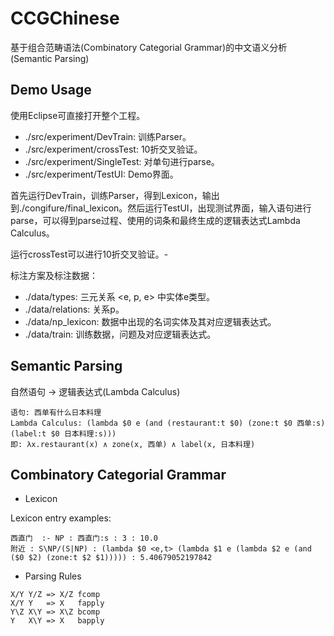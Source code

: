 # CCGChinese

基于组合范畴语法(Combinatory Categorial Grammar)的中文语义分析(Semantic Parsing)
## Demo Usage

使用Eclipse可直接打开整个工程。

- ./src/experiment/DevTrain: 训练Parser。
- ./src/experiment/crossTest: 10折交叉验证。
- ./src/experiment/SingleTest: 对单句进行parse。
- ./src/experiment/TestUI: Demo界面。

首先运行DevTrain，训练Parser，得到Lexicon，输出到./congifure/final_lexicon。然后运行TestUI，出现测试界面，输入语句进行parse，可以得到parse过程、使用的词条和最终生成的逻辑表达式Lambda Calculus。

运行crossTest可以进行10折交叉验证。- 

标注方案及标注数据：

- ./data/types: 三元关系 <e, p, e> 中实体e类型。
- ./data/relations: 关系p。
- ./data/np_lexicon: 数据中出现的名词实体及其对应逻辑表达式。
- ./data/train: 训练数据，问题及对应逻辑表达式。



## Semantic Parsing
 
自然语句 -> 逻辑表达式(Lambda Calculus)
 
 ```
 语句: 西单有什么日本料理
 Lambda Calculus: (lambda $0 e (and (restaurant:t $0) (zone:t $0 西单:s) (label:t $0 日本料理:s)))
 即: λx.restaurant(x) ∧ zone(x, 西单) ∧ label(x, 日本料理)
 ```

## Combinatory Categorial Grammar

 - Lexicon
 
 Lexicon entry examples:
 
 ```
 西直门  :- NP : 西直门:s : 3 : 10.0
 附近 : S\NP/(S|NP) : (lambda $0 <e,t> (lambda $1 e (lambda $2 e (and ($0 $2) (zone:t $2 $1))))) : 5.40679052197842
 ```
 
 - Parsing Rules
 
 ```
 X/Y Y/Z => X/Z fcomp
 X/Y Y   => X   fapply
 Y\Z X\Y => X\Z bcomp
 Y   X\Y => X   bapply
 ```